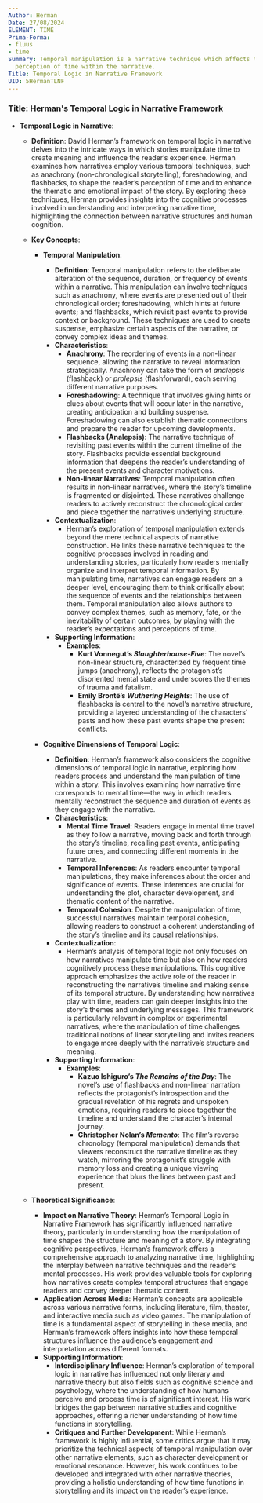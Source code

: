 ```yaml
---
Author: Herman
Date: 27/08/2024
ELEMENT: TIME
Prima-Forma:
- fluus
- time
Summary: Temporal manipulation is a narrative technique which affects the reader's
  perception of time within the narrative.
Title: Temporal Logic in Narrative Framework
UID: 5HermanTLNF
---
```

### Title: **Herman's Temporal Logic in Narrative Framework**

- **Temporal Logic in Narrative**:
  - **Definition**: David Herman’s framework on temporal logic in narrative delves into the intricate ways in which stories manipulate time to create meaning and influence the reader’s experience. Herman examines how narratives employ various temporal techniques, such as anachrony (non-chronological storytelling), foreshadowing, and flashbacks, to shape the reader’s perception of time and to enhance the thematic and emotional impact of the story. By exploring these techniques, Herman provides insights into the cognitive processes involved in understanding and interpreting narrative time, highlighting the connection between narrative structures and human cognition.

  - **Key Concepts**:

    - **Temporal Manipulation**:
      - **Definition**: Temporal manipulation refers to the deliberate alteration of the sequence, duration, or frequency of events within a narrative. This manipulation can involve techniques such as anachrony, where events are presented out of their chronological order; foreshadowing, which hints at future events; and flashbacks, which revisit past events to provide context or background. These techniques are used to create suspense, emphasize certain aspects of the narrative, or convey complex ideas and themes.
      - **Characteristics**:
        - **Anachrony**: The reordering of events in a non-linear sequence, allowing the narrative to reveal information strategically. Anachrony can take the form of *analepsis* (flashback) or *prolepsis* (flashforward), each serving different narrative purposes.
        - **Foreshadowing**: A technique that involves giving hints or clues about events that will occur later in the narrative, creating anticipation and building suspense. Foreshadowing can also establish thematic connections and prepare the reader for upcoming developments.
        - **Flashbacks (Analepsis)**: The narrative technique of revisiting past events within the current timeline of the story. Flashbacks provide essential background information that deepens the reader’s understanding of the present events and character motivations.
        - **Non-linear Narratives**: Temporal manipulation often results in non-linear narratives, where the story’s timeline is fragmented or disjointed. These narratives challenge readers to actively reconstruct the chronological order and piece together the narrative’s underlying structure.
      - **Contextualization**:
        - Herman’s exploration of temporal manipulation extends beyond the mere technical aspects of narrative construction. He links these narrative techniques to the cognitive processes involved in reading and understanding stories, particularly how readers mentally organize and interpret temporal information. By manipulating time, narratives can engage readers on a deeper level, encouraging them to think critically about the sequence of events and the relationships between them. Temporal manipulation also allows authors to convey complex themes, such as memory, fate, or the inevitability of certain outcomes, by playing with the reader’s expectations and perceptions of time.
      - **Supporting Information**:
        - **Examples**:
          - **Kurt Vonnegut’s *Slaughterhouse-Five***: The novel’s non-linear structure, characterized by frequent time jumps (anachrony), reflects the protagonist’s disoriented mental state and underscores the themes of trauma and fatalism.
          - **Emily Brontë’s *Wuthering Heights***: The use of flashbacks is central to the novel’s narrative structure, providing a layered understanding of the characters’ pasts and how these past events shape the present conflicts.

    - **Cognitive Dimensions of Temporal Logic**:
      - **Definition**: Herman’s framework also considers the cognitive dimensions of temporal logic in narrative, exploring how readers process and understand the manipulation of time within a story. This involves examining how narrative time corresponds to mental time—the way in which readers mentally reconstruct the sequence and duration of events as they engage with the narrative.
      - **Characteristics**:
        - **Mental Time Travel**: Readers engage in mental time travel as they follow a narrative, moving back and forth through the story’s timeline, recalling past events, anticipating future ones, and connecting different moments in the narrative.
        - **Temporal Inferences**: As readers encounter temporal manipulations, they make inferences about the order and significance of events. These inferences are crucial for understanding the plot, character development, and thematic content of the narrative.
        - **Temporal Cohesion**: Despite the manipulation of time, successful narratives maintain temporal cohesion, allowing readers to construct a coherent understanding of the story’s timeline and its causal relationships.
      - **Contextualization**:
        - Herman’s analysis of temporal logic not only focuses on how narratives manipulate time but also on how readers cognitively process these manipulations. This cognitive approach emphasizes the active role of the reader in reconstructing the narrative’s timeline and making sense of its temporal structure. By understanding how narratives play with time, readers can gain deeper insights into the story’s themes and underlying messages. This framework is particularly relevant in complex or experimental narratives, where the manipulation of time challenges traditional notions of linear storytelling and invites readers to engage more deeply with the narrative’s structure and meaning.
      - **Supporting Information**:
        - **Examples**:
          - **Kazuo Ishiguro’s *The Remains of the Day***: The novel’s use of flashbacks and non-linear narration reflects the protagonist’s introspection and the gradual revelation of his regrets and unspoken emotions, requiring readers to piece together the timeline and understand the character’s internal journey.
          - **Christopher Nolan’s *Memento***: The film’s reverse chronology (temporal manipulation) demands that viewers reconstruct the narrative timeline as they watch, mirroring the protagonist’s struggle with memory loss and creating a unique viewing experience that blurs the lines between past and present.

  - **Theoretical Significance**:
    - **Impact on Narrative Theory**: Herman’s Temporal Logic in Narrative Framework has significantly influenced narrative theory, particularly in understanding how the manipulation of time shapes the structure and meaning of a story. By integrating cognitive perspectives, Herman’s framework offers a comprehensive approach to analyzing narrative time, highlighting the interplay between narrative techniques and the reader’s mental processes. His work provides valuable tools for exploring how narratives create complex temporal structures that engage readers and convey deeper thematic content.
    - **Application Across Media**: Herman’s concepts are applicable across various narrative forms, including literature, film, theater, and interactive media such as video games. The manipulation of time is a fundamental aspect of storytelling in these media, and Herman’s framework offers insights into how these temporal structures influence the audience’s engagement and interpretation across different formats.
    - **Supporting Information**:
      - **Interdisciplinary Influence**: Herman’s exploration of temporal logic in narrative has influenced not only literary and narrative theory but also fields such as cognitive science and psychology, where the understanding of how humans perceive and process time is of significant interest. His work bridges the gap between narrative studies and cognitive approaches, offering a richer understanding of how time functions in storytelling.
      - **Critiques and Further Development**: While Herman’s framework is highly influential, some critics argue that it may prioritize the technical aspects of temporal manipulation over other narrative elements, such as character development or emotional resonance. However, his work continues to be developed and integrated with other narrative theories, providing a holistic understanding of how time functions in storytelling and its impact on the reader’s experience.
